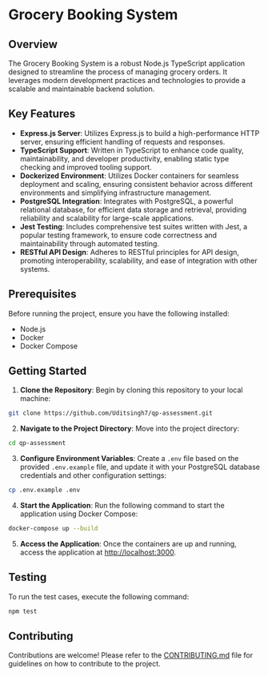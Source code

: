 
# Grocery Booking System

## Overview

The Grocery Booking System is a robust Node.js TypeScript application designed to streamline the process of managing grocery orders. It leverages modern development practices and technologies to provide a scalable and maintainable backend solution.

## Key Features

- **Express.js Server**: Utilizes Express.js to build a high-performance HTTP server, ensuring efficient handling of requests and responses.
- **TypeScript Support**: Written in TypeScript to enhance code quality, maintainability, and developer productivity, enabling static type checking and improved tooling support.
- **Dockerized Environment**: Utilizes Docker containers for seamless deployment and scaling, ensuring consistent behavior across different environments and simplifying infrastructure management.
- **PostgreSQL Integration**: Integrates with PostgreSQL, a powerful relational database, for efficient data storage and retrieval, providing reliability and scalability for large-scale applications.
- **Jest Testing**: Includes comprehensive test suites written with Jest, a popular testing framework, to ensure code correctness and maintainability through automated testing.
- **RESTful API Design**: Adheres to RESTful principles for API design, promoting interoperability, scalability, and ease of integration with other systems.

## Prerequisites

Before running the project, ensure you have the following installed:

- Node.js
- Docker
- Docker Compose

## Getting Started

1. **Clone the Repository**: Begin by cloning this repository to your local machine:

```bash
git clone https://github.com/Uditsingh7/qp-assessment.git
```

2. **Navigate to the Project Directory**: Move into the project directory:

```bash
cd qp-assessment
```

3. **Configure Environment Variables**: Create a `.env` file based on the provided `.env.example` file, and update it with your PostgreSQL database credentials and other configuration settings:

```bash
cp .env.example .env
```

4. **Start the Application**: Run the following command to start the application using Docker Compose:

```bash
docker-compose up --build
```

5. **Access the Application**: Once the containers are up and running, access the application at [http://localhost:3000](http://localhost:3000).

## Testing

To run the test cases, execute the following command:

```bash
npm test
```

## Contributing

Contributions are welcome! Please refer to the [CONTRIBUTING.md](CONTRIBUTING.md) file for guidelines on how to contribute to the project.



